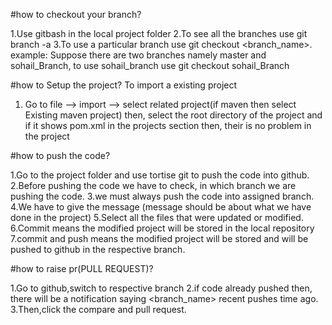 #how to checkout your branch?

1.Use gitbash in the local project folder
2.To see all the branches use git branch -a
3.To use a particular branch use git checkout <branch_name>.
example: Suppose there are two branches namely master and sohail_Branch, to use sohail_branch use git checkout sohail_Branch

#how to Setup the project?
To import a existing project
1. Go to file --> import --> select related project(if maven then select Existing maven project)
then, select the root directory of the project and if it shows pom.xml in the projects section then,
their is no problem in the project 
 
#how to push the code?

1.Go to the project folder and use tortise git to push the code into github.
2.Before pushing the code we have to check, in which branch we are pushing the code.
3.we must always push the code into assigned branch.
4.We have to give the message (message should be about what we have done in the project)
5.Select all the files that were updated or modified.
6.Commit means the modified project will be stored in the local repository 
7.commit and push means the modified project will be stored and will be pushed to github in the respective branch.


#how to raise pr(PULL REQUEST)?
 
 1.Go to github,switch to respective branch
 2.if code already pushed then, there will be a notification saying <branch_name> recent pushes <x> time ago.
 3.Then,click the compare and pull request.
